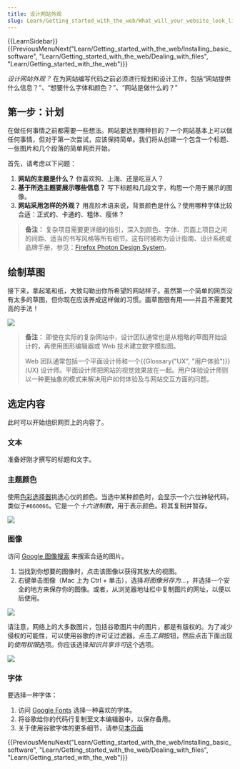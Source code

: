 ```yaml
---
title: 设计网站外观
slug: Learn/Getting_started_with_the_web/What_will_your_website_look_like
---
```


{{LearnSidebar}}{{PreviousMenuNext("Learn/Getting_started_with_the_web/Installing_basic_software", "Learn/Getting_started_with_the_web/Dealing_with_files", "Learn/Getting_started_with_the_web")}}

*设计网站外观？* 在为网站编写代码之前必须进行规划和设计工作，包括“网站提供什么信息？”、“想要什么字体和颜色？”、“网站是做什么的？”

## 第一步：计划

在做任何事情之前都需要一些想法。网站要达到哪种目的？一个网站基本上可以做任何事情，但对于第一次尝试，应该保持简单。我们将从创建一个包含一个标题、一张图片和几个段落的简单网页开始。

首先，请考虑以下问题：

1. **网站的主题是什么？** 你喜欢狗、上海、还是吃豆人？
2. **基于所选主题要展示哪些信息？** 写下标题和几段文字，构思一个用于展示的图像。
3. **网站采用怎样的外观？** 用高阶术语来说，背景颜色是什么？使用哪种字体比较合适：正式的、卡通的、粗体、瘦体？

> **备注：** 复杂项目需要更详细的指引，深入到颜色、字体、页面上项目之间的间距、适当的书写风格等所有细节。这有时被称为设计指南、设计系统或品牌手册，参见：[Firefox Photon Design System](https://design.firefox.com/photon/)。

## 绘制草图

接下来，拿起笔和纸，大致勾勒出你所希望的网站样子。虽然第一个简单的网页没有太多的草图，但你现在应该养成这样做的习惯。画草图很有用——并且不需要梵高的手法！

![](website-drawing-scan.png)

> **备注：** 即使在实际的复杂网站中，设计团队通常也是从粗略的草图开始设计的，再使用图形编辑器或 Web 技术建立数字模拟图。
>
> Web 团队通常包括一个平面设计师和一个{{Glossary("UX", "用户体验")}} (UX) 设计师。平面设计师把网站的视觉效果放在一起。用户体验设计师则以一种更抽象的模式来解决用户如何体验及与网站交互方面的问题。

## 选定内容

此时可以开始组织网页上的内容了。

### 文本

准备好刚才撰写的标题和文字。

### 主题颜色

使用[色彩选择器](/zh-CN/docs/Web/CSS/CSS_Colors/Color_picker_tool)挑选心仪的颜色。当选中某种颜色时，会显示一个六位神秘代码，类似于`#660066`。它是一个*十六进制数*，用于表示颜色。将其复制并暂存。

![](color-picker.png)

### 图像

访问 [Google 图像搜索](https://www.google.com/imghp?gws_rd=ssl) 来搜索合适的图片。

1. 当找到你想要的图像时，点击该图像以获得其放大的视图。
2. 右键单击图像（Mac 上为 Ctrl + 单击），选择*将图像另存为...*，并选择一个安全的地方来保存你的图像。或者，从浏览器地址栏中复制图片的网址，以便以后使用。

![](updated-google-images.png)

请注意，网络上的大多数图片，包括谷歌图片中的图片，都是有版权的。为了减少侵权的可能性，可以使用谷歌的许可证过滤器。点击*工具*按钮，然后点击下面出现的*使用权限*选项。你应该选择*知识共享许可*这个选项。

![](updated-google-images-licensing.png)

### 字体

要选择一种字体：

1. 访问 [Google Fonts](https://www.google.com/fonts) 选择一种喜欢的字体。
2. 将谷歌给你的代码行复制至文本编辑器中，以保存备用。
3. 关于使用谷歌字体的更多细节，请参见[本页面](https://developers.google.com/fonts/docs/getting_started)

{{PreviousMenuNext("Learn/Getting_started_with_the_web/Installing_basic_software", "Learn/Getting_started_with_the_web/Dealing_with_files", "Learn/Getting_started_with_the_web")}}
